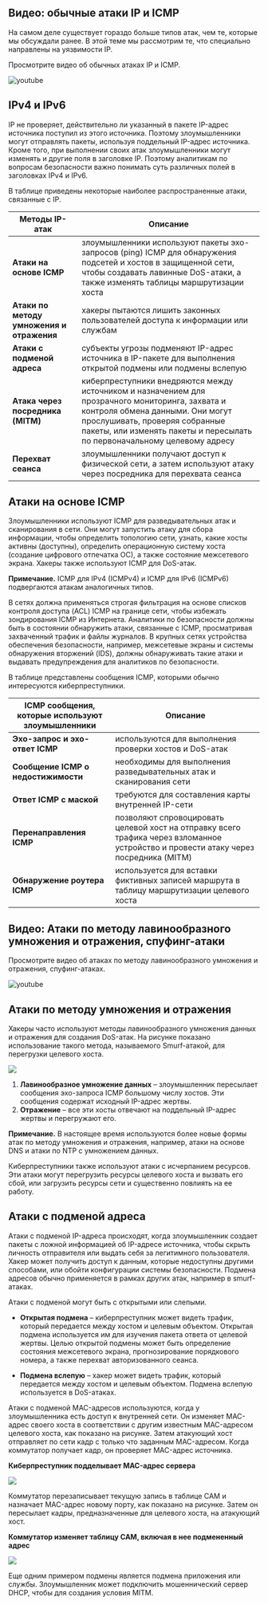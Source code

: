 <!-- 3.6.1 -->
## Видео: обычные атаки IP и ICMP

На самом деле существует гораздо больше типов атак, чем те, которые мы обсуждали ранее. В этой теме мы рассмотрим те, что специально направлены на уязвимости IP.

Просмотрите видео об обычных атаках IP и ICMP.

![youtube](https://www.youtube.com/watch?v=qgM_6SJwwP8)

<!-- 3.6.2 -->
## IPv4 и IPv6

IP не проверяет, действительно ли указанный в пакете IP-адрес источника поступил из этого источника. Поэтому злоумышленники могут отправлять пакеты, используя поддельный IP-адрес источника. Кроме того, при выполнении своих атак злоумышленники могут изменять и другие поля в заголовке IP. Поэтому аналитикам по вопросам безопасности важно понимать суть различных полей в заголовках IPv4 и IPv6.

В таблице приведены некоторые наиболее распространенные атаки, связанные с IP.

| **Методы IP-атак** | **Описание** |
| --- | --- |
| **Атаки на основе ICMP**  | злоумышленники используют пакеты эхо-запросов (ping) ICMP для обнаружения подсетей и хостов в защищенной сети, чтобы создавать лавинные DoS-атаки, а также изменять таблицы маршрутизации хоста |
| **Атаки по методу умножения и отражения** | хакеры пытаются лишить законных пользователей доступа к информации или службам |
| **Атаки с подменой адреса** | субъекты угрозы подменяют IP-адрес источника в IP-пакете для выполнения открытой подмены или подмены вслепую |
| **Атака через посредника (MITM)**  | киберпреступники внедряются между источником и назначением для прозрачного мониторинга, захвата и контроля обмена данными. Они могут прослушивать, проверяя собранные пакеты, или изменять пакеты и пересылать по первоначальному целевому адресу |
| **Перехват сеанса**  | злоумышленники получают доступ к физической сети, а затем используют атаку через посредника для перехвата сеанса |

<!-- 3.6.3 -->
## Атаки на основе ICMP

Злоумышленники используют ICMP для разведывательных атак и сканирования в сети. Они могут запустить атаку для сбора информации, чтобы определить топологию сети, узнать, какие хосты активны (доступны), определить операционную систему хоста (создание цифрового отпечатка ОС), а также состояние межсетевого экрана. Хакеры также используют ICMP для DoS-атак.

**Примечание.** ICMP для IPv4 (ICMPv4) и ICMP для IPv6 (ICMPv6) подвергаются атакам аналогичных типов.

В сетях должна применяться строгая фильтрация на основе списков контроля доступа (ACL) ICMP на границе сети, чтобы избежать зондирования ICMP из Интернета. Аналитики по безопасности должны быть в состоянии обнаружить атаки, связанные с ICMP, просматривая захваченный трафик и файлы журналов. В крупных сетях устройства обеспечения безопасности, например, межсетевые экраны и системы обнаружения вторжений (IDS), должны обнаруживать такие атаки и выдавать предупреждения для аналитиков по безопасности.

В таблице представлены сообщения ICMP, которыми обычно интересуются киберпреступники. 

| **ICMP сообщения, которые используют злоумышленники** | **Описание** |
| --- | --- |
| **Эхо-запрос и эхо-ответ ICMP**  | используются для выполнения проверки хостов и DoS-атак |
| **Сообщение ICMP о недостижимости**  | необходимы для выполнения разведывательных атак и сканирования сети |
| **Ответ ICMP с маской**  | требуются для составления карты внутренней IP-сети |
| **Перенаправления ICMP**  | позволяют спровоцировать целевой хост на отправку всего трафика через взломанное устройство и провести атаку через посредника (MITM) |
| **Обнаружение роутера ICMP**  | используется для вставки фиктивных записей маршрута в таблицу маршрутизации целевого хоста |

<!-- 3.6.4 -->
## Видео: Атаки по методу лавинообразного умножения и отражения, спуфинг-атаки

Просмотрите видео об атаках по методу лавинообразного умножения и отражения, спуфинг-атаках.

![youtube](https://www.youtube.com/watch?v=NbmzS--sOyU)

<!-- 3.6.5 -->
## Атаки по методу умножения и отражения

Хакеры часто используют методы лавинообразного умножения данных и отражения для создания DoS-атак. На рисунке показано использование такого метода, называемого Smurf-атакой, для перегрузки целевого хоста.

![](./assets/3.6.5.svg)
<!-- /courses/ensa-dl/ae8e8c80-34fd-11eb-ba19-f1886492e0e4/aeb3eed4-34fd-11eb-ba19-f1886492e0e4/assets/c5e04840-1c46-11ea-af56-e368b99e9723.svg -->

1.  **Лавинообразное умножение данных** – злоумышленник пересылает сообщения эхо-запроса ICMP большому числу хостов. Эти сообщения содержат исходный IP-адрес жертвы.
2.  **Отражение** – все эти хосты отвечают на поддельный IP-адрес жертвы и перегружают его.

**Примечание.** В настоящее время используются более новые формы атак по методу умножения и отражения, например, атаки на основе DNS и атаки по NTP с умножением данных.

Киберпреступники также используют атаки с исчерпанием ресурсов. Эти атаки могут перегрузить ресурсы целевого хоста и вызвать его сбой, или загрузить ресурсы сети и существенно повлиять на ее работу.

<!-- 3.6.6 -->
## Атаки с подменой адреса

Атаки с подменой IP-адреса происходят, когда злоумышленник создает пакеты с ложной информацией об IP-адресе источника, чтобы скрыть личность отправителя или выдать себя за легитимного пользователя. Хакер может получить доступ к данным, которые недоступны другими способами, или обойти конфигурации системы безопасности. Подмена адресов обычно применяется в рамках других атак, например в smurf-атаках.

Атаки с подменой могут быть с открытыми или слепыми.

* **Открытая подмена** – киберпреступник может видеть трафик, который передается между хостом и целевым объектом. Открытая подмена используется им для изучения пакета ответа от целевой жертвы. Целью открытой подмены может быть определение состояния межсетевого экрана, прогнозирование порядкового номера, а также перехват авторизованного сеанса.

* **Подмена вслепую** – хакер может видеть трафик, который передается между хостом и целевым объектом. Подмена вслепую используется в DoS-атаках.

Атаки с подменой MAC-адресов используются, когда у злоумышленника есть доступ к внутренней сети. Он изменяет MAC-адрес своего хоста в соответствии с другим известным MAC-адресом целевого хоста, как показано на рисунке. Затем атакующий хост отправляет по сети кадр с только что заданным MAC-адресом. Когда коммутатор получает кадр, он проверяет MAC-адрес источника.

**Киберпреступник подделывает MAC-адрес сервера**

![](./assets/3.6.6-1.svg)
<!-- /courses/ensa-dl/ae8e8c80-34fd-11eb-ba19-f1886492e0e4/aeb3eed4-34fd-11eb-ba19-f1886492e0e4/assets/c5e0bd70-1c46-11ea-af56-e368b99e9723.svg -->

Коммутатор перезаписывает текущую запись в таблице CAM и назначает MAC-адрес новому порту, как показано на рисунке. Затем он пересылает кадры, предназначенные для целевого хоста, на атакующий хост.

**Коммутатор изменяет таблицу CAM, включая в нее подмененный адрес**

![](./assets/3.6.6-2.svg)
<!-- /courses/ensa-dl/ae8e8c80-34fd-11eb-ba19-f1886492e0e4/aeb3eed4-34fd-11eb-ba19-f1886492e0e4/assets/c5e159b0-1c46-11ea-af56-e368b99e9723.svg -->

Еще одним примером подмены является подмена приложения или службы. Злоумышленник может подключить мошеннический сервер DHCP, чтобы для создания условия MITM.

<!-- 3.6.7 -->
<!-- quiz -->

